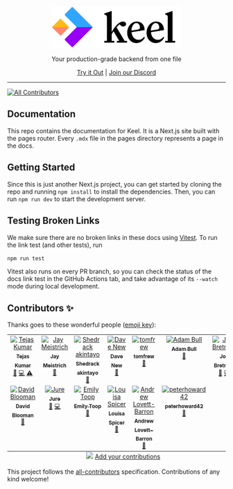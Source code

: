 <!-- 

Docs to add:
- [ ] OIDC/SSO flows
- [ ] Identity <> Application Users
- [ ] keelconfig.yaml 
- [ ] Authenticating generated clients
- [ ] CLI all commands that aren't documented, including secrets

-->
<p align="center">
  <a href="https://keel.so/">
    <img alt="Keel" src="static/keel.svg" width="300" />
  </a>
</p>

  <p align="center">Your production-grade backend from one file<p>

<p align="center">
   <a href="https://keel.so">Try it Out</a> | <a href="https://keel.so/discord">Join our Discord</a>
</p>

---

<!-- ALL-CONTRIBUTORS-BADGE:START - Do not remove or modify this section -->
[![All Contributors](https://img.shields.io/badge/all_contributors-13-orange.svg?style=flat-square)](#contributors-)
<!-- ALL-CONTRIBUTORS-BADGE:END -->

## Documentation

This repo contains the documentation for Keel. It is a Next.js site built with the pages router. Every `.mdx` file in the pages directory represents a page in the docs.

## Getting Started

Since this is just another Next.js project, you can get started by cloning the repo and running `npm install` to install the dependencies. Then, you can run `npm run dev` to start the development server.

## Testing Broken Links

We make sure there are no broken links in these docs using [Vitest](https://vitest.dev). To run the link test (and other tests), run

```bash
npm run test
```

Vitest also runs on every PR branch, so you can check the status of the docs link test in the GitHub Actions tab, and take advantage of its `--watch` mode during local development.

## Contributors ✨

Thanks goes to these wonderful people ([emoji key](https://allcontributors.org/docs/en/emoji-key)):

<!-- ALL-CONTRIBUTORS-LIST:START - Do not remove or modify this section -->
<!-- prettier-ignore-start -->
<!-- markdownlint-disable -->
<table>
  <tbody>
    <tr>
      <td align="center" valign="top" width="14.28%"><a href="https://youtube.com/c/tejaskumar"><img src="https://avatars.githubusercontent.com/u/9947422?v=4?s=100" width="100px;" alt="Tejas Kumar"/><br /><sub><b>Tejas Kumar</b></sub></a><br /><a href="https://github.com/teamkeel/docs/commits?author=TejasQ" title="Documentation">📖</a> <a href="https://github.com/teamkeel/docs/commits?author=TejasQ" title="Code">💻</a> <a href="https://github.com/teamkeel/docs/commits?author=TejasQ" title="Tests">⚠️</a></td>
      <td align="center" valign="top" width="14.28%"><a href="http://mei.st/"><img src="https://avatars.githubusercontent.com/u/1284492?v=4?s=100" width="100px;" alt="Jay Meistrich"/><br /><sub><b>Jay Meistrich</b></sub></a><br /><a href="https://github.com/teamkeel/docs/commits?author=jmeistrich" title="Documentation">📖</a></td>
      <td align="center" valign="top" width="14.28%"><a href="https://sheddy.xyz/"><img src="https://avatars.githubusercontent.com/u/26572907?v=4?s=100" width="100px;" alt="Shedrack akintayo"/><br /><sub><b>Shedrack akintayo</b></sub></a><br /><a href="https://github.com/teamkeel/docs/commits?author=hacktivist123" title="Documentation">📖</a></td>
      <td align="center" valign="top" width="14.28%"><a href="https://www.linkedin.com/in/dave-new-a7bb2117"><img src="https://avatars.githubusercontent.com/u/6212830?v=4?s=100" width="100px;" alt="Dave New"/><br /><sub><b>Dave New</b></sub></a><br /><a href="https://github.com/teamkeel/docs/commits?author=davenewza" title="Documentation">📖</a></td>
      <td align="center" valign="top" width="14.28%"><a href="https://github.com/tomfrew"><img src="https://avatars.githubusercontent.com/u/845195?v=4?s=100" width="100px;" alt="tomfrew"/><br /><sub><b>tomfrew</b></sub></a><br /><a href="https://github.com/teamkeel/docs/commits?author=tomfrew" title="Documentation">📖</a></td>
      <td align="center" valign="top" width="14.28%"><a href="https://adaam.co.uk/"><img src="https://avatars.githubusercontent.com/u/2907389?v=4?s=100" width="100px;" alt="Adam Bull"/><br /><sub><b>Adam Bull</b></sub></a><br /><a href="https://github.com/teamkeel/docs/commits?author=adaam2" title="Documentation">📖</a></td>
      <td align="center" valign="top" width="14.28%"><a href="https://www.jonbretman.co.uk/"><img src="https://avatars.githubusercontent.com/u/1671025?v=4?s=100" width="100px;" alt="Jon Bretman"/><br /><sub><b>Jon Bretman</b></sub></a><br /><a href="https://github.com/teamkeel/docs/commits?author=jonbretman" title="Documentation">📖</a> <a href="https://github.com/teamkeel/docs/commits?author=jonbretman" title="Code">💻</a></td>
    </tr>
    <tr>
      <td align="center" valign="top" width="14.28%"><a href="http://www.dblooman.com/"><img src="https://avatars.githubusercontent.com/u/1492067?v=4?s=100" width="100px;" alt="David Blooman"/><br /><sub><b>David Blooman</b></sub></a><br /><a href="https://github.com/teamkeel/docs/commits?author=dblooman" title="Documentation">📖</a></td>
      <td align="center" valign="top" width="14.28%"><a href="https://github.com/murej"><img src="https://avatars.githubusercontent.com/u/4493568?v=4?s=100" width="100px;" alt="Jure"/><br /><sub><b>Jure</b></sub></a><br /><a href="https://github.com/teamkeel/docs/commits?author=murej" title="Documentation">📖</a> <a href="https://github.com/teamkeel/docs/commits?author=murej" title="Code">💻</a></td>
      <td align="center" valign="top" width="14.28%"><a href="https://github.com/fluffyemily"><img src="https://avatars.githubusercontent.com/u/12613048?v=4?s=100" width="100px;" alt="Emily Toop"/><br /><sub><b>Emily Toop</b></sub></a><br /><a href="https://github.com/teamkeel/docs/commits?author=fluffyemily" title="Documentation">📖</a></td>
      <td align="center" valign="top" width="14.28%"><a href="https://github.com/louisaspicer"><img src="https://avatars.githubusercontent.com/u/20270031?v=4?s=100" width="100px;" alt="Louisa Spicer"/><br /><sub><b>Louisa Spicer</b></sub></a><br /><a href="https://github.com/teamkeel/docs/commits?author=louisaspicer" title="Documentation">📖</a></td>
      <td align="center" valign="top" width="14.28%"><a href="https://andrewlb.com/"><img src="https://avatars.githubusercontent.com/u/202041?v=4?s=100" width="100px;" alt="Andrew Lovett-Barron"/><br /><sub><b>Andrew Lovett-Barron</b></sub></a><br /><a href="https://github.com/teamkeel/docs/commits?author=lovettbarron" title="Documentation">📖</a></td>
      <td align="center" valign="top" width="14.28%"><a href="https://github.com/peterhoward42"><img src="https://avatars.githubusercontent.com/u/10168430?v=4?s=100" width="100px;" alt="peterhoward42"/><br /><sub><b>peterhoward42</b></sub></a><br /><a href="https://github.com/teamkeel/docs/commits?author=peterhoward42" title="Documentation">📖</a></td>
    </tr>
  </tbody>
  <tfoot>
    <tr>
      <td align="center" size="13px" colspan="7">
        <img src="https://raw.githubusercontent.com/all-contributors/all-contributors-cli/1b8533af435da9854653492b1327a23a4dbd0a10/assets/logo-small.svg">
          <a href="https://all-contributors.js.org/docs/en/bot/usage">Add your contributions</a>
        </img>
      </td>
    </tr>
  </tfoot>
</table>

<!-- markdownlint-restore -->
<!-- prettier-ignore-end -->

<!-- ALL-CONTRIBUTORS-LIST:END -->

This project follows the [all-contributors](https://github.com/all-contributors/all-contributors) specification. Contributions of any kind welcome!

